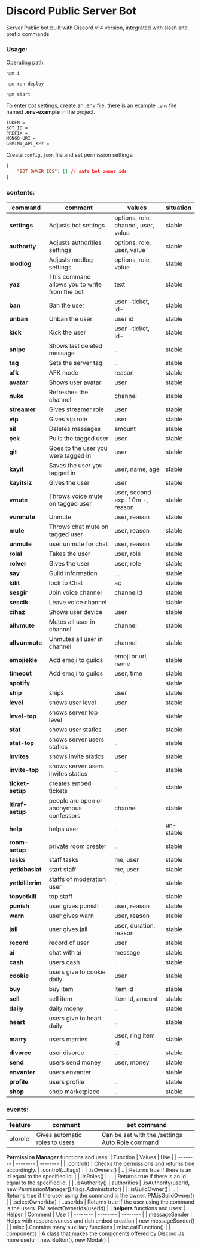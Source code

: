 # Discord Public Server Bot
Server Public bot built with Discord v14 version, integrated with slash and prefix commands

### Usage:

Operating path:

` npm i `

` npm run deploy `

` npm start `

To enter bot settings, create an .env file, there is an example ` .env ` file named **.env-example** in the project.

```
TOKEN = 
BOT_ID = 
PREFIX = 
MONGO_URI = 
GEMINI_API_KEY = 
```

Create ` config.json ` file and set permission settings:
```json
{
    "BOT_OWNER_IDS": [] // safe bot owner ids
}
```

### contents:
| command | comment | values | situation |
| ------ | ------ | ------ | ------ |
| **settings** | Adjusts bot settings | options, role, channel,  user, value | stable |
| **authority** | Adjusts authorities settings | options, role, user, value | stable |
| **modlog** | Adjusts modlog settings | options, role, value | stable |
| **yaz** | This command allows you to write from the bot | text | stable |
| **ban** |  Ban the user | user -ticket, id- | stable |
| **unban** |  Unban the user | user id | stable |
| **kick** |  Kick the user | user -ticket, id- | stable |
| **snipe** |  Shows last deleted message | .. | stable |
| **tag** | Sets the server tag | .. | stable |
| **afk** | AFK mode | reason | stable |
| **avatar** | Shows user avatar | user | stable |
| **nuke** | Refreshes the channel | channel | stable |
| **streamer** | Gives streamer role | user | stable |
| **vip** | Gives vip role | user | stable |
| **sil** | Deletes messages | amount | stable |
| **çek** | Pulls the tagged user | user | stable |
| **git** | Goes to the user you were tagged in | user | stable |
| **kayit** | Saves the user you tagged in | user, name, age | stable |
| **kayitsiz** | Gives the user | user | stable |
| **vmute** | Throws voice mute on tagged user | user, second -exp. 10m -, reason | stable |
| **vunmute** | Unmute | user, reason | stable |
| **mute** | Throws chat mute on tagged user | user, reason | stable |
| **unmute** | user unmute for chat | user, reason | stable |
| **rolal** | Takes the user | user, role | stable |
| **rolver** | Gives the user | user, role | stable |
| **say** | Guild information | ... | stable |
| **kilit** | lock to Chat | aç | stable |
| **sesgir** | Join voice channel | channelId | stable |
| **sescik** | Leave voice channel | .. | stable |
| **cihaz** | Shows user device | user | stable |
| **allvmute** | Mutes all user in channel | channel | stable |
| **allvunmute** | Unmutes all user in channel | channel | stable |
| **emojiekle** | Add emoji to guilds | emoji or url, name | stable |
| **timeout** | Add emoji to guilds | user, time | stable |
| **spotify** | .. | .. | stable |
| **ship** | ships | user | stable |
| **level** | shows user level | user | stable |
| **level-top** | shows server top level | .. | stable |
| **stat** | shows user statics | user | stable |
| **stat-top** | shows server users statics | .. | stable |
| **invites** | shows invite statics | user | stable |
| **invite-top** | shows server users invites statics | .. | stable |
| **ticket-setup** | creates embed tickets | .. | stable |
| **itiraf-setup** | people are open or anonymous confessors | channel | stable |
| **help** | helps user | .. | un-stable |
| **room-setup** | private room creater | .. | stable |
| **tasks** | staff tasks | me, user | stable |
| **yetkibaslat** | start staff  | me, user | stable |
| **yetkililerim** | staffs of moderation user  | .. | stable |
| **topyetkili** | top staff  | .. | stable |
| **punish** | user gives punish  | user, reason | stable |
| **warn** | user gives warn  | user, reason | stable |
| **jail** | user gives jail  | user, duration, reason | stable |
| **record** | record of user | user | stable |
| **ai** | chat with ai | message | stable |
| **cash** | users cash | .. | stable |
| **cookie** | users give to cookie daily | user | stable |
| **buy** | buy item | item id | stable |
| **sell** | sell item | item id, amount | stable |
| **daily** | daily moeny | .. | stable |
| **heart** | users give to heart daily | .. | stable |
| **marry** | users marries | user, ring item id | stable |
| **divorce** | user divorce | .. | stable |
| **send** | users send money | user, money | stable |
| **envanter** | users envanter | .. | stable |
| **profile** | users profile | .. | stable |
| **shop** | shop marketplace | .. | stable |

### events:
| feature | comment | set command |
| ------ | ------ | ------ | 
| otorole | Gives automatic roles to users | Can be set with the /settings Auto Role command |

**Permission Manager** functions and uses:
| Function | Values | Use | 
| -------- | -------- | -------- | 
| .control() | Checks the permissions and returns true accordingly. | .control(...flags) | 
| .isOwners() | .. | Returns true if there is an id equal to the specified id. | 
| .isRoles() | ... | Returns true if there is an id equal to the specified id. | 
| .isAuthority() | authorities | .isAuthority(userId, new PermissionManager().flags.Administrator) | 
| .isGuildOwner() | .. | Returns true if the user using the command is the owner. PM.isGuildOwner() | 
| .selectOwnerIds() | ..userIds | Returns true if the user using the command is the users. PM.selectOwnerIds(userId) | 
|
**helpers** functions and uses:
| Helper | Comment | Use | 
| -------- | -------- | -------- | 
| messageSender | Helps with responsiveness and rich embed creation | new messageSender() | 
| misc | Contains many auxiliary functions | misc.callFunction() | 
| components | A class that makes the components offered by Discord Js more useful | new Button(), new Modal() | 
